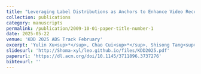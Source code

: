 ```yaml
---
title: "Leveraging Label Distributions as Anchors to Enhance Video Recommendation"
collection: publications
category: manuscripts
permalink: /publication/2009-10-01-paper-title-number-1
date: 2025-05-22
venue: 'KDD 2025 ADS Track February'
excerpt: 'Yulin Xu<sup>*</sup>, Chao Cui<sup>*</sup>, Shisong Tang<sup>*</sup>, Fan Li, Bing Han, Huafeng Cao, Jiechao Gao<sup>†</sup>, Hechang Chen'
slidesurl: 'http://Shoma-xyl/leo.github.io/files/KDD2025.pdf'
paperurl: 'https://dl.acm.org/doi/10.1145/3711896.3737276'
bibtexurl: ''
---
```

